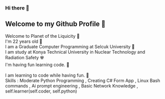 ### Hi there 👋

<!--
**melihcan1376/melihcan1376** is a ✨ _special_ ✨ repository because its `README.md` (this file) appears on your GitHub profile.

Here are some ideas to get you started:

- 🔭 I’m currently working on ...
- 🌱 I’m currently learning ...
- 👯 I’m looking to collaborate on ...
- 🤔 I’m looking for help with ...
- 💬 Ask me about ...
- 📫 How to reach me: ...
- 😄 Pronouns: ...
- ⚡ Fun fact: ...
-->
## Welcome to my Github Profile 📀
Welcome to Planet of the Liquicity 💎<br/>
I'm 22 years old 🎂<br/>
I am a Graduate Computer Programming at Selcuk University 🏫<br/>
I am study at Konya Technical University in Nuclear Technology and Radiation Safety ☢️<br/>
I'm having fun learning code.  🎡<br/>          
I am learning to code while having fun. 🎠<br/>
Skills : Moderate Python Programming , Creating C# Form App , Linux Bash commands , Ai prompt engineering , Basic Network Knowledge , self.learner(self.coder, self.python)<br/>
 
